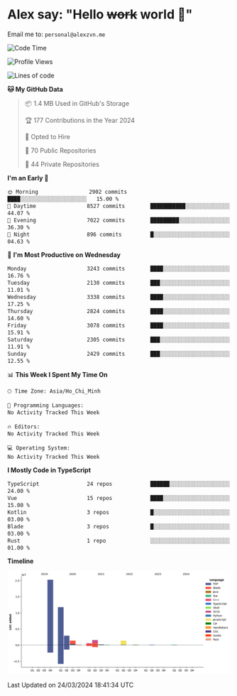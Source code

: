 # Alex say: "Hello ~~work~~ world 🐾"
Email me to: `personal@alexzvn.me`

<!--START_SECTION:waka-->
![Code Time](http://img.shields.io/badge/Code%20Time-1%2C066%20hrs%2055%20mins-blue)

![Profile Views](http://img.shields.io/badge/Profile%20Views-0-blue)

![Lines of code](https://img.shields.io/badge/From%20Hello%20World%20I%27ve%20Written-40.3%20million%20lines%20of%20code-blue)

**🐱 My GitHub Data** 

> 📦 1.4 MB Used in GitHub's Storage 
 > 
> 🏆 177 Contributions in the Year 2024
 > 
> 💼 Opted to Hire
 > 
> 📜 70 Public Repositories 
 > 
> 🔑 44 Private Repositories 
 > 
**I'm an Early 🐤** 

```text
🌞 Morning                2902 commits        ████░░░░░░░░░░░░░░░░░░░░░   15.00 % 
🌆 Daytime                8527 commits        ███████████░░░░░░░░░░░░░░   44.07 % 
🌃 Evening                7022 commits        █████████░░░░░░░░░░░░░░░░   36.30 % 
🌙 Night                  896 commits         █░░░░░░░░░░░░░░░░░░░░░░░░   04.63 % 
```
📅 **I'm Most Productive on Wednesday** 

```text
Monday                   3243 commits        ████░░░░░░░░░░░░░░░░░░░░░   16.76 % 
Tuesday                  2130 commits        ███░░░░░░░░░░░░░░░░░░░░░░   11.01 % 
Wednesday                3338 commits        ████░░░░░░░░░░░░░░░░░░░░░   17.25 % 
Thursday                 2824 commits        ████░░░░░░░░░░░░░░░░░░░░░   14.60 % 
Friday                   3078 commits        ████░░░░░░░░░░░░░░░░░░░░░   15.91 % 
Saturday                 2305 commits        ███░░░░░░░░░░░░░░░░░░░░░░   11.91 % 
Sunday                   2429 commits        ███░░░░░░░░░░░░░░░░░░░░░░   12.55 % 
```


📊 **This Week I Spent My Time On** 

```text
🕑︎ Time Zone: Asia/Ho_Chi_Minh

💬 Programming Languages: 
No Activity Tracked This Week

🔥 Editors: 
No Activity Tracked This Week

💻 Operating System: 
No Activity Tracked This Week
```

**I Mostly Code in TypeScript** 

```text
TypeScript               24 repos            ██████░░░░░░░░░░░░░░░░░░░   24.00 % 
Vue                      15 repos            ████░░░░░░░░░░░░░░░░░░░░░   15.00 % 
Kotlin                   3 repos             █░░░░░░░░░░░░░░░░░░░░░░░░   03.00 % 
Blade                    3 repos             █░░░░░░░░░░░░░░░░░░░░░░░░   03.00 % 
Rust                     1 repo              ░░░░░░░░░░░░░░░░░░░░░░░░░   01.00 % 
```



**Timeline**

![Lines of Code chart](https://raw.githubusercontent.com/alexzvn/alexzvn/main/assets/bar_graph.png)


 Last Updated on 24/03/2024 18:41:34 UTC
<!--END_SECTION:waka-->
